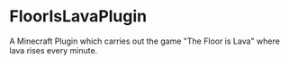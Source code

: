 # FloorIsLavaPlugin
A Minecraft Plugin which carries out the game "The Floor is Lava" where lava rises every minute.
